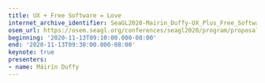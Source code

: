 ```yaml
---
title: UX + Free Software = Love
internet_archive_identifier: SeaGL2020-Mairin_Duffy-UX_Plus_Free_Software_Equals_Love
osem_url: https://osem.seagl.org/conferences/seagl2020/program/proposals/805
beginning: '2020-11-13T09:10:00.000-08:00'
end: '2020-11-13T09:30:00.000-08:00'
keynote: true
presenters:
- name: Máirín Duffy
---
```

